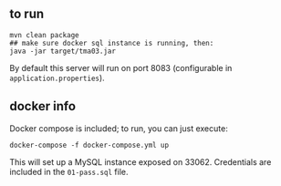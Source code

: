 ## to run

```
mvn clean package
## make sure docker sql instance is running, then:
java -jar target/tma03.jar
```

By default this server will run on port 8083
(configurable in `application.properties`).

## docker info

Docker compose is included; to run, you can just execute:

```
docker-compose -f docker-compose.yml up
```

This will set up a MySQL instance exposed on 33062. Credentials
are included in the `01-pass.sql` file.